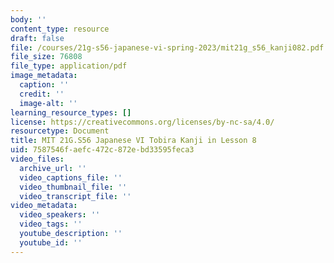 ```yaml
---
body: ''
content_type: resource
draft: false
file: /courses/21g-s56-japanese-vi-spring-2023/mit21g_s56_kanji082.pdf
file_size: 76808
file_type: application/pdf
image_metadata:
  caption: ''
  credit: ''
  image-alt: ''
learning_resource_types: []
license: https://creativecommons.org/licenses/by-nc-sa/4.0/
resourcetype: Document
title: MIT 21G.S56 Japanese VI Tobira Kanji in Lesson 8
uid: 7587546f-aefc-472c-872e-bd33595feca3
video_files:
  archive_url: ''
  video_captions_file: ''
  video_thumbnail_file: ''
  video_transcript_file: ''
video_metadata:
  video_speakers: ''
  video_tags: ''
  youtube_description: ''
  youtube_id: ''
---
```


